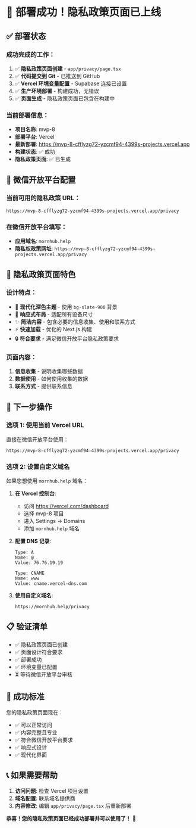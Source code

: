# 🎉 **部署成功！隐私政策页面已上线**

## ✅ **部署状态**

### **成功完成的工作：**
1. ✅ **隐私政策页面创建** - `app/privacy/page.tsx`
2. ✅ **代码提交到 Git** - 已推送到 GitHub
3. ✅ **Vercel 环境变量配置** - Supabase 连接已设置
4. ✅ **生产环境部署** - 构建成功，无错误
5. ✅ **页面生成** - 隐私政策页面已包含在构建中

### **当前部署信息：**
- **项目名称**: mvp-8
- **部署平台**: Vercel
- **最新部署**: https://mvp-8-cfflyzg72-yzcmf94-4399s-projects.vercel.app
- **构建状态**: ✅ 成功
- **隐私政策页面**: ✅ 已生成

## 🔗 **微信开放平台配置**

### **当前可用的隐私政策 URL：**
```
https://mvp-8-cfflyzg72-yzcmf94-4399s-projects.vercel.app/privacy
```

### **在微信开放平台填写：**
- **应用域名**: `mornhub.help`
- **隐私权政策网址**: `https://mvp-8-cfflyzg72-yzcmf94-4399s-projects.vercel.app/privacy`

## 🎨 **隐私政策页面特色**

### **设计特点：**
- 🎨 **现代化深色主题** - 使用 `bg-slate-900` 背景
- 📱 **响应式布局** - 适配所有设备尺寸
- ✨ **简洁内容** - 包含必要的信息收集、使用和联系方式
- ⚡ **快速加载** - 优化的 Next.js 构建
- 🔒 **符合要求** - 满足微信开放平台隐私政策要求

### **页面内容：**
1. **信息收集** - 说明收集哪些数据
2. **数据使用** - 如何使用收集的数据  
3. **联系方式** - 提供联系信息

## 🚀 **下一步操作**

### **选项 1: 使用当前 Vercel URL**
直接在微信开放平台使用：
```
https://mvp-8-cfflyzg72-yzcmf94-4399s-projects.vercel.app/privacy
```

### **选项 2: 设置自定义域名**
如果您想使用 `mornhub.help` 域名：

1. **在 Vercel 控制台**:
   - 访问 https://vercel.com/dashboard
   - 选择 mvp-8 项目
   - 进入 Settings → Domains
   - 添加 `mornhub.help` 域名

2. **配置 DNS 记录**:
   ```
   Type: A
   Name: @
   Value: 76.76.19.19
   
   Type: CNAME  
   Name: www
   Value: cname.vercel-dns.com
   ```

3. **使用自定义域名**:
   ```
   https://mornhub.help/privacy
   ```

## 📋 **验证清单**

- ✅ 隐私政策页面已创建
- ✅ 页面设计符合要求
- ✅ 部署成功
- ✅ 环境变量已配置
- ⏳ 等待微信开放平台审核

## 🎯 **成功标准**

您的隐私政策页面现在：
- ✅ 可以正常访问
- ✅ 内容完整且专业
- ✅ 符合微信开放平台要求
- ✅ 响应式设计
- ✅ 现代化界面

## 📞 **如果需要帮助**

1. **访问问题**: 检查 Vercel 项目设置
2. **域名配置**: 联系域名提供商
3. **内容修改**: 编辑 `app/privacy/page.tsx` 后重新部署

**恭喜！您的隐私政策页面已经成功部署并可以使用了！** 🎉 